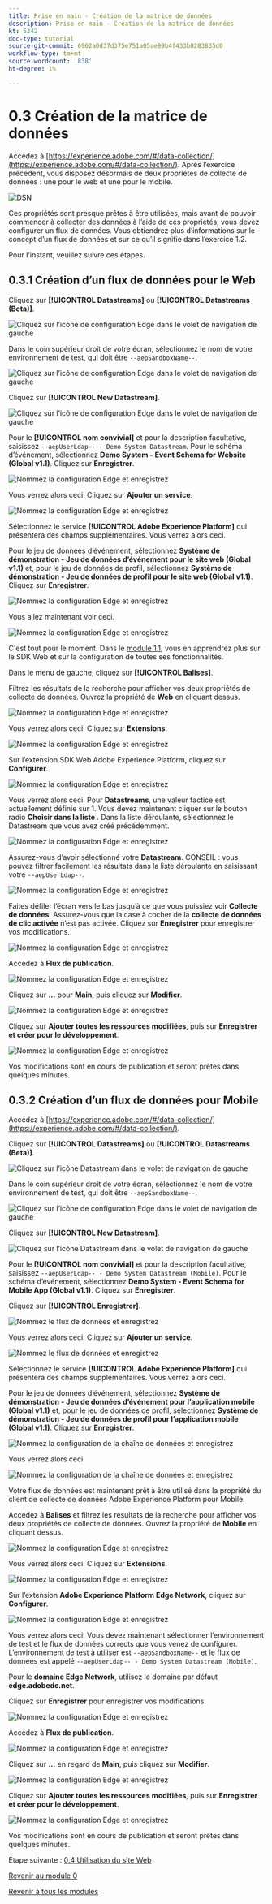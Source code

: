 ```yaml
---
title: Prise en main - Création de la matrice de données
description: Prise en main - Création de la matrice de données
kt: 5342
doc-type: tutorial
source-git-commit: 6962a0d37d375e751a05ae99b4f433b0283835d0
workflow-type: tm+mt
source-wordcount: '838'
ht-degree: 1%

---
```


# 0.3 Création de la matrice de données

Accédez à [https://experience.adobe.com/#/data-collection/](https://experience.adobe.com/#/data-collection/). Après l’exercice précédent, vous disposez désormais de deux propriétés de collecte de données : une pour le web et une pour le mobile.

![DSN](./images/launchprop.png)

Ces propriétés sont presque prêtes à être utilisées, mais avant de pouvoir commencer à collecter des données à l’aide de ces propriétés, vous devez configurer un flux de données. Vous obtiendrez plus d’informations sur le concept d’un flux de données et sur ce qu’il signifie dans l’exercice 1.2.

Pour l&#39;instant, veuillez suivre ces étapes.

## 0.3.1 Création d’un flux de données pour le Web

Cliquez sur **[!UICONTROL Datastreams]** ou **[!UICONTROL Datastreams (Beta)]**.

![Cliquez sur l’icône de configuration Edge dans le volet de navigation de gauche](./images/edgeconfig1a.png)

Dans le coin supérieur droit de votre écran, sélectionnez le nom de votre environnement de test, qui doit être `--aepSandboxName--`.

![Cliquez sur l’icône de configuration Edge dans le volet de navigation de gauche](./images/edgeconfig1b.png)

Cliquez sur **[!UICONTROL New Datastream]**.

![Cliquez sur l’icône de configuration Edge dans le volet de navigation de gauche](./images/edgeconfig1.png)

Pour le **[!UICONTROL nom convivial]** et pour la description facultative, saisissez `--aepUserLdap-- - Demo System Datastream`. Pour le schéma d’événement, sélectionnez **Demo System - Event Schema for Website (Global v1.1)**. Cliquez sur **Enregistrer**.

![Nommez la configuration Edge et enregistrez](./images/edgeconfig2.png)

Vous verrez alors ceci. Cliquez sur **Ajouter un service**.

![Nommez la configuration Edge et enregistrez](./images/edgeconfig3.png)

Sélectionnez le service **[!UICONTROL Adobe Experience Platform]** qui présentera des champs supplémentaires. Vous verrez alors ceci.

Pour le jeu de données d’événement, sélectionnez **Système de démonstration - Jeu de données d’événement pour le site web (Global v1.1)** et, pour le jeu de données de profil, sélectionnez **Système de démonstration - Jeu de données de profil pour le site web (Global v1.1)**. Cliquez sur **Enregistrer**.

![Nommez la configuration Edge et enregistrez](./images/edgeconfig4.png)

Vous allez maintenant voir ceci.

![Nommez la configuration Edge et enregistrez](./images/edgeconfig5.png)

C&#39;est tout pour le moment. Dans le [module 1.1](./../../../modules/datacollection/module1.1/data-ingestion-launch-web-sdk.md), vous en apprendrez plus sur le SDK Web et sur la configuration de toutes ses fonctionnalités.

Dans le menu de gauche, cliquez sur **[!UICONTROL Balises]**.

Filtrez les résultats de la recherche pour afficher vos deux propriétés de collecte de données. Ouvrez la propriété de **Web** en cliquant dessus.

![Nommez la configuration Edge et enregistrez](./images/edgeconfig10a.png)

Vous verrez alors ceci. Cliquez sur **Extensions**.

![Nommez la configuration Edge et enregistrez](./images/edgeconfig11.png)

Sur l’extension SDK Web Adobe Experience Platform, cliquez sur **Configurer**.

![Nommez la configuration Edge et enregistrez](./images/edgeconfig12.png)

Vous verrez alors ceci. Pour **Datastreams**, une valeur factice est actuellement définie sur 1. Vous devez maintenant cliquer sur le bouton radio **Choisir dans la liste** . Dans la liste déroulante, sélectionnez le Datastream que vous avez créé précédemment.

![Nommez la configuration Edge et enregistrez](./images/edgeconfig13.png)

Assurez-vous d’avoir sélectionné votre **Datastream**. CONSEIL : vous pouvez filtrer facilement les résultats dans la liste déroulante en saisissant votre `--aepUserLdap--`.

![Nommez la configuration Edge et enregistrez](./images/edgeconfig14.png)

Faites défiler l’écran vers le bas jusqu’à ce que vous puissiez voir **Collecte de données**. Assurez-vous que la case à cocher de la **collecte de données de clic activée** n’est pas activée. Cliquez sur **Enregistrer** pour enregistrer vos modifications.

![Nommez la configuration Edge et enregistrez](./images/edgeconfig14a.png)

Accédez à **Flux de publication**.

![Nommez la configuration Edge et enregistrez](./images/edgeconfig15.png)

Cliquez sur **...** pour **Main**, puis cliquez sur **Modifier**.

![Nommez la configuration Edge et enregistrez](./images/edgeconfig16.png)

Cliquez sur **Ajouter toutes les ressources modifiées**, puis sur **Enregistrer et créer pour le développement**.

![Nommez la configuration Edge et enregistrez](./images/edgeconfig17.png)

Vos modifications sont en cours de publication et seront prêtes dans quelques minutes.

## 0.3.2 Création d’un flux de données pour Mobile

Accédez à [https://experience.adobe.com/#/data-collection/](https://experience.adobe.com/#/data-collection/).

Cliquez sur **[!UICONTROL Datastreams]** ou **[!UICONTROL Datastreams (Beta)]**.

![Cliquez sur l’icône Datastream dans le volet de navigation de gauche](./images/edgeconfig1a.png)

Dans le coin supérieur droit de votre écran, sélectionnez le nom de votre environnement de test, qui doit être `--aepSandboxName--`.

![Cliquez sur l’icône de configuration Edge dans le volet de navigation de gauche](./images/edgeconfig1b.png)

Cliquez sur **[!UICONTROL New Datastream]**.

![Cliquez sur l’icône Datastream dans le volet de navigation de gauche](./images/edgeconfig1.png)

Pour le **[!UICONTROL nom convivial]** et pour la description facultative, saisissez `--aepUserLdap-- - Demo System Datastream (Mobile)`. Pour le schéma d’événement, sélectionnez **Demo System - Event Schema for Mobile App (Global v1.1)**. Cliquez sur **Enregistrer**.

Cliquez sur **[!UICONTROL Enregistrer]**.

![Nommez le flux de données et enregistrez](./images/edgeconfig2m.png)

Vous verrez alors ceci. Cliquez sur **Ajouter un service**.

![Nommez le flux de données et enregistrez](./images/edgeconfig3m.png)

Sélectionnez le service **[!UICONTROL Adobe Experience Platform]** qui présentera des champs supplémentaires. Vous verrez alors ceci.

Pour le jeu de données d’événement, sélectionnez **Système de démonstration - Jeu de données d’événement pour l’application mobile (Global v1.1)** et, pour le jeu de données de profil, sélectionnez **Système de démonstration - Jeu de données de profil pour l’application mobile (Global v1.1)**. Cliquez sur **Enregistrer**.

![Nommez la configuration de la chaîne de données et enregistrez](./images/edgeconfig4m.png)

Vous verrez alors ceci.

![Nommez la configuration de la chaîne de données et enregistrez](./images/edgeconfig5m.png)

Votre flux de données est maintenant prêt à être utilisé dans la propriété du client de collecte de données Adobe Experience Platform pour Mobile.

Accédez à **Balises** et filtrez les résultats de la recherche pour afficher vos deux propriétés de collecte de données. Ouvrez la propriété de **Mobile** en cliquant dessus.

![Nommez la configuration Edge et enregistrez](./images/edgeconfig10am.png)

Vous verrez alors ceci. Cliquez sur **Extensions**.

![Nommez la configuration Edge et enregistrez](./images/edgeconfig11m.png)

Sur l’extension **Adobe Experience Platform Edge Network**, cliquez sur **Configurer**.

![Nommez la configuration Edge et enregistrez](./images/edgeconfig12m.png)

Vous verrez alors ceci. Vous devez maintenant sélectionner l’environnement de test et le flux de données corrects que vous venez de configurer. L’environnement de test à utiliser est `--aepSandboxName--` et le flux de données est appelé `--aepUserLdap-- - Demo System Datastream (Mobile)`.

Pour le **domaine Edge Network**, utilisez le domaine par défaut **edge.adobedc.net**.

Cliquez sur **Enregistrer** pour enregistrer vos modifications.

![Nommez la configuration Edge et enregistrez](./images/edgeconfig13m.png)

Accédez à **Flux de publication**.

![Nommez la configuration Edge et enregistrez](./images/edgeconfig15m.png)

Cliquez sur **...** en regard de **Main**, puis cliquez sur **Modifier**.

![Nommez la configuration Edge et enregistrez](./images/edgeconfig16m.png)

Cliquez sur **Ajouter toutes les ressources modifiées**, puis sur **Enregistrer et créer pour le développement**.

![Nommez la configuration Edge et enregistrez](./images/edgeconfig17m.png)

Vos modifications sont en cours de publication et seront prêtes dans quelques minutes.

Étape suivante : [0.4 Utilisation du site Web](./ex4.md)

[Revenir au module 0](./getting-started.md)

[Revenir à tous les modules](./../../../overview.md)